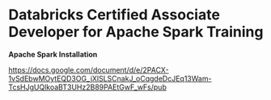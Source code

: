 # Databricks Certified Associate Developer for Apache Spark Training



**Apache Spark Installation**

https://docs.google.com/document/d/e/2PACX-1vSdEbwMOytEQD3OG_jXlSLSCnakJ_oCqgdeDcJEq13Wam-TcsHJgUQlkoaBT3UHz2B89PAEtGwF_wFs/pub
